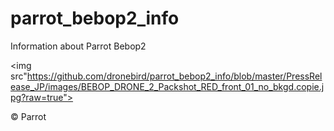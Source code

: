 # parrot_bebop2_info
Information about Parrot Bebop2

<img src"https://github.com/dronebird/parrot_bebop2_info/blob/master/PressRelease_JP/images/BEBOP_DRONE_2_Packshot_RED_front_01_no_bkgd.copie.jpg?raw=true">

© Parrot
